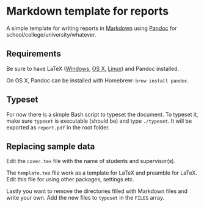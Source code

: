 # Markdown template for reports
A simple template for writing reports in [Markdown](http://commonmark.org/)
using [Pandoc](http://pandoc.org/) for school/college/university/whatever.

## Requirements
Be sure to have LaTeX ([Windows](http://miktex.org/), [OS
X](https://tug.org/mactex/), [Linux](http://latex-project.org/)) and Pandoc
installed.

On OS X, Pandoc can be installed with Homebrew: `brew install pandoc`.

## Typeset
For now there is a simple Bash script to typeset the document. To typeset it,
make sure `typeset` is executable (should be) and type `./typeset`. It will be
exported as `report.pdf` in the root folder.

## Replacing sample data
Edit the `cover.tex` file with the name of students and supervisor(s).

The `template.tex` file work as a template for LaTeX and preamble for LaTeX.
Edit this file for using other packages, settings etc.

Lastly you want to remove the directories filled with Markdown files and write
your own. Add the new files to `typeset` in the `FILES` array.
